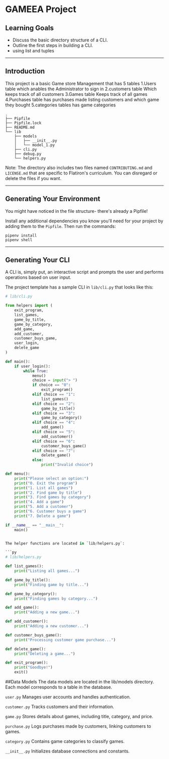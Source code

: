 # GAMEEA Project

## Learning Goals

- Discuss the basic directory structure of a CLI.
- Outline the first steps in building a CLI.
- using list and tuples 

---

## Introduction
This project is a basic Game store Management that has 5 tables 
1.Users table 
which anables the Administrator to sign in
2.customers table 
Which keeps track of all customers
3.Games table 
Keeps track of all games 
4.Purchases table
has purchases made listing customers and which game they bought
5.categories tables
has game categories



```console
.
├── Pipfile
├── Pipfile.lock
├── README.md
└── lib
    ├── models
    │   ├── __init__.py
    │   └── model_1.py
    ├── cli.py
    ├── debug.py
    └── helpers.py
```

Note: The directory also includes two files named `CONTRIBUTING.md` and
`LICENSE.md` that are specific to Flatiron's curriculum. You can disregard or
delete the files if you want.

---

## Generating Your Environment

You might have noticed in the file structure- there's already a Pipfile!

Install any additional dependencies you know you'll need for your project by
adding them to the `Pipfile`. Then run the commands:

```console
pipenv install
pipenv shell
```

---

## Generating Your CLI

A CLI is, simply put, an interactive script and prompts the user and performs
operations based on user input.

The project template has a sample CLI in `lib/cli.py` that looks like this:

```py
# lib/cli.py

from helpers import (
    exit_program,
    list_games,
    game_by_title,
    game_by_category,
    add_game,
    add_customer,
    customer_buys_game,
    user_login,
    delete_game
)

def main():
    if user_login():
        while True:
            menu()
            choice = input("> ")
            if choice == "0":
                exit_program()
            elif choice == "1":
                list_games()
            elif choice == "2":
                game_by_title()
            elif choice == "3":
                game_by_category()
            elif choice == "4":
                add_game()
            elif choice == "5":
                add_customer()
            elif choice == "6":
                customer_buys_game()
            elif choice == "7":
                delete_game()
            else:
                print("Invalid choice")

def menu():
    print("Please select an option:")
    print("0. Exit the program")
    print("1. List all games")
    print("2. Find game by title")
    print("3. Find games by category")
    print("4. Add a game")
    print("5. Add a customer")
    print("6. Customer buys a game")
    print("7. Delete a game")

if __name__ == "__main__":
    main()


The helper functions are located in `lib/helpers.py`:

```py
# lib/helpers.py

def list_games():
    print("Listing all games...")

def game_by_title():
    print("Finding game by title...")

def game_by_category():
    print("Finding games by category...")

def add_game():
    print("Adding a new game...")

def add_customer():
    print("Adding a new customer...")

def customer_buys_game():
    print("Processing customer game purchase...")

def delete_game():
    print("Deleting a game...")

def exit_program():
    print("Goodbye!")
    exit()

```
##Data Models
The data models are located in the lib/models directory. Each model corresponds to a table in the database.

`user.py`
Manages user accounts and handles authentication.

`customer.py`
Tracks customers and their information.

`game.py`
Stores details about games, including title, category, and price.

`purchase.py`
Logs purchases made by customers, linking customers to games.

`category.py`
Contains game categories to classify games.

`__init__.py`
Initializes database connections and constants.




